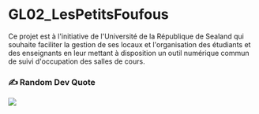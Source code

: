 # GL02_LesPetitsFoufous

Ce projet est à l'initiative de l'Université de la République de Sealand qui souhaite faciliter la gestion de ses locaux et l'organisation des étudiants et des enseignants en leur mettant à disposition un outil numérique commun de suivi d'occupation des salles de cours.

### ✍️ Random Dev Quote

![](https://quotes-github-readme.vercel.app/api?type=horizontal&theme=radical)
